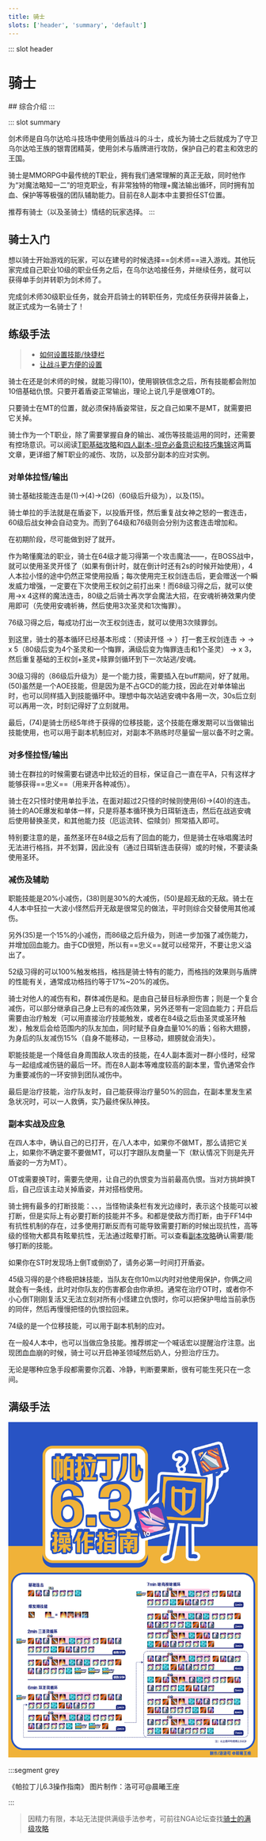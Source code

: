```yaml
---
title: 骑士
slots: ['header', 'summary', 'default']
---
```

::: slot header
# 骑士
<FloatTOC />
## 综合介绍
:::

::: slot summary

剑术师是自乌尔达哈斗技场中使用剑盾战斗的斗士，成长为骑士之后就成为了守卫乌尔达哈王族的银胄团精英，使用剑术与盾牌进行攻防，保护自己的君主和效忠的王国。

骑士是MMORPG中最传统的T职业，拥有我们通常理解的真正无敌，同时他作为“对魔法略知一二”的坦克职业，有非常独特的物理+魔法输出循环，同时拥有加血、保护等等极强的团队辅助能力。目前在8人副本中主要担任ST位置。

推荐有骑士（以及圣骑士）情结的玩家选择。
:::

## 骑士入门

想以骑士开始游戏的玩家，可以在建号的时候选择==剑术师==进入游戏。其他玩家完成自己职业10级的职业任务之后，在乌尔达哈接任务<quest name="如何加入剑术师行会" />，并继续<quest name="最强剑术师之路" />任务，就可以获得单手剑并转职为剑术师了。

完成剑术师30级职业任务<quest name="纳尔札尔双剑" type="plus" />，就会开启骑士的转职任务<quest name="自由骑士的誓约" type="plus" />，完成任务获得<item name="骑士之证" />并装备上，就正式成为一名骑士了！

## 练级手法

> * [如何设置技能/快捷栏](/ui/hotbar.md)
> * [让战斗更方便的设置](/ui/battle.md)

骑士在还是剑术师的时候，就能习得<Action name="钢铁信念" />(10)，使用钢铁信念之后，所有技能都会附加10倍基础仇恨。只要开着盾姿正常输出，理论上说几乎是很难OT的。

只要骑士在MT的位置，就必须保持盾姿<Status :id="393" name="钢铁信念" />常驻，反之自己如果不是MT，就需要把它关掉。

骑士作为一个T职业，除了需要掌握自身的输出、减伤等技能运用的同时，还需要有控场意识。可以阅读[T职基础攻略](https://bbs.nga.cn/read.php?tid=19311442)和[四人副本-坦克必备意识和技巧集锦](https://bbs.nga.cn/read.php?tid=15417017)这两篇文章，更详细了解T职业的减伤、攻防，以及部分副本的应对实例。

### 对单体拉怪/输出

骑士基础技能连击是<Action name="先锋剑" />(1)→<Action name="暴乱剑" />(4)→<Action name="战女神之怒" />(26)（60级后升级为<Action name="王权剑" />），以及<Action name="投盾" />(15)。

骑士单拉的手法就是在盾姿下，以投盾开怪，然后重复战女神之怒的一套连击，60级后战女神会自动变为<Action name="王权剑" />。而到了64级和76级则会分别为这套连击增加<Action name="圣灵" />和<Action name="赎罪剑" />。

在初期阶段，<Action name="战逃反应" />尽可能做到好了就开。

作为略懂魔法的职业，骑士在64级才能习得第一个攻击魔法——<Action name="圣灵" />，在BOSS战中，就可以使用圣灵开怪了（如果有倒计时，就在倒计时还有2s的时候开始使用），4人本拉小怪的途中仍然正常使用投盾；每次使用完王权剑连击后，更会赠送一个瞬发威力增强<Action name="圣灵" />，一定要在下次使用王权剑之前打出来！而68级习得<Action name="安魂祈祷" />之后，就可以使用<Action name="安魂祈祷" />→<Action name="圣灵" />x 4这样的魔法连击，80级之后骑士再次学会魔法大招<Action name="悔罪" />，在安魂祈祷效果内使用即可（先使用安魂祈祷，然后使用3次圣灵和1次悔罪）。

76级习得<Action name="赎罪剑" />之后，每成功打出一次王权剑连击，就可以使用3次赎罪剑。

到这里，骑士的基本循环已经基本形成：（预读<Action name="圣灵" />开怪 → ）打一套王权剑连击 → <Action name="战逃反应" /><Action name="安魂祈祷" /> → <Action name="圣灵" /> x 5（80级后变为4个圣灵和一个悔罪，满级后变为悔罪连击和1个圣灵） → <Action name="赎罪剑" /> x 3，然后重复基础的王权剑+圣灵+赎罪剑循环到下一次站逃/安魂。

30级习得的<Action name="深奥之灵" />（86级后升级为<Action name="偿赎剑" />）是一个能力技，需要插入在<Status :id="76" name="战逃反应" />buff期间，好了就用。<Action name="厄运流转" />(50)虽然是一个AOE技能，但是因为是不占GCD的能力技，因此在对单体输出时，也可以同样插入到技能循环中。理想中每次站逃安魂中各用一次，30s后立刻可以再用一次，时刻记得好了立刻就用。

最后，<Action name="调停" />(74)是骑士历经5年终于获得的位移技能，这个技能在爆发期可以当做输出技能使用，也可以用于副本机制应对，对副本不熟练时尽量留一层以备不时之需。

### 对多怪拉怪/输出

骑士在群拉的时候需要<i class="xiv mouse-right-button"></i>右键选中比较近的目标，保证自己一直在平A，只有这样才能够获得==忠义==（用来开各种减伤）。

骑士在2只怪时使用单拉手法，在面对超过2只怪的时候则使用<Action name="全蚀斩" />(6)→<Action name="日珥斩" />(40)的连击。骑士的AOE爆发和单体一样，只是将基本循环换为日珥斩连击，然后在<Action name="战逃反应">战逃</Action><Action name="安魂祈祷">安魂</Action>后使用<Action name="圣环" />替换圣灵，<Action name="悔罪" />和其他能力技（厄运流转、偿赎剑）照常插入即可。

特别要注意的是，虽然圣环在84级之后有了回血的能力，但是骑士在咏唱魔法时无法进行格挡，并不划算，因此没有<Status :id="2673" name="神圣魔法效果提高" />（通过日珥斩连击获得）或<Status :id="1368" name="安魂祈祷" />的时候，不要读条使用圣环。

### 减伤及辅助

职能技能<Action name="铁壁" />是20%小减伤，<Action name="预警" />(38)则是30%的大减伤，<Action name="神圣领域" />(50)是超无敌的无敌。骑士在4人本中狂拉一大波小怪然后开无敌是很常见的做法，平时则综合交替使用其他减伤。

另外<Action name="盾阵" />(35)是一个15%的小减伤，而86级之后升级为<Action name="圣盾阵" />，则进一步加强了减伤能力，并增加回血能力。由于CD很短，所以有==忠义==就可以经常开，不要让忠义溢出了。

52级习得的<Action name="壁垒" />可以100%触发格挡，格挡是骑士特有的能力，而格挡的效果则与盾牌的性能有关，通常成功格挡约等于17%~20%的减伤。

骑士对他人的减伤有<Action name="保护" />和<Action name="干预" />，群体减伤是<Action name="圣光幕帘" />和<Action name="武装戍卫" />。<Action name="保护" />是由自己替目标承担伤害；<Action name="干预" />则是一个复合减伤，可以部分继承自己身上已有的减伤效果，另外还带有一定回血能力；<Action name="圣光幕帘" />开启后需要由治疗触发（可以用直接治疗技能触发，或者在84级之后由圣灵或圣环触发），触发后会给范围内的队友加血，同时赋予自身血量10%的盾；<Action name="武装戍卫" />俗称大翅膀，为身后的队友减伤15%（自身不能移动，一旦移动，翅膀就会消失）。

职能技能<Action name="雪仇" />是一个降低自身周围敌人攻击的技能，在4人副本面对一群小怪时，经常与<Action name="亲疏自行" />一起组成减伤链的最后一环。而在8人副本等难度较高的副本里，雪仇通常会作为重要减伤的一环安排到团队减伤中。

最后<Action name="深仁厚泽" />是治疗技能，治疗队友时，自己能获得治疗量50%的回血，在副本里发生紧急状况时，可以一人救俩，实乃最终保队神技。

### 副本实战及应急

在四人本中，确认自己的<Status :id="393" name="钢铁信念" />已打开，在八人本中，如果你不做MT，那么请把它关上，如果你不确定要不要做MT，可以打字跟队友商量一下（默认情况下则是先开盾姿的一方为MT）。

OT或需要换T时，需要先使用<Action name="挑衅" />，让自己的仇恨变为当前最高仇恨。当对方挑衅换T后，自己应该主动关掉盾姿，并对搭档使用<Action name="退避" />。

骑士拥有最多的打断技能：<Action name="下踢" />、<Action name="插言" />、<Action name="盾牌猛击" />，当怪物读条栏有发光边缘时，表示这个技能可以被<Action name="插言" />打断，但是实际上有必要打断的技能并不多。<Action name="下踢" />和<Action name="盾牌猛击" />都是使敌方<Status :id="2" name="眩晕" />而打断，由于FF14中有抗性机制的存在，过多使用打断反而有可能导致需要打断的时候出现抗性，高等级的怪物大都具有眩晕抗性，无法通过眩晕打断。可以查看[副本攻略](/duty/)确认需要/能够打断的技能。

如果你在ST时发现场上倒T或倒奶了，请务必第一时间打开盾姿<Status :id="393" name="钢铁信念" />。

45级习得的<Action name="保护" />是个终极把妹技能，当队友在你10m以内时对他使用保护，你俩之间就会有一条线，此时对你队友的伤害都会由你承担。通常在治疗OT时，或者你不小心倒T刚刚复活又无法立刻对所有小怪建立仇恨时，你可以把保护甩给当前承伤的同伴，然后再慢慢把怪的仇恨拉回来。

74级的<Action name="调停" />是一个位移技能，可以用于副本机制的应对。

在一般4人本中，<Action name="神圣领域" />也可以当做应急技能。推荐绑定一个喊话宏以提醒治疗注意。出现团血血崩的时候，骑士可以开启神圣领域然后奶人，分担治疗压力。

无论是哪种应急手段都需要你沉着、冷静，判断要果断，很有可能生死只在一念间。

## 满级手法

<img src="./job.assets/pld_6_3.jpg" />

:::segment grey

《帕拉丁儿6.3操作指南》 图片制作：洛可可@晨曦王座

:::

> 因精力有限，本站无法提供满级手法参考，可前往NGA论坛查找[骑士的满级攻略](https://bbs.nga.cn/thread.php?key=%E9%AA%91%E5%A3%AB&fid=698)